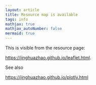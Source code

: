 ```yaml
---
layout: article
title: Resource map is available
tags: info
mathjax: true
mathjax_autoNumber: false
mermaid: true
---
```


This is visible from the resource page:

<https://jinghuazhao.github.io/leaflet.html>.

<!--more-->

See also

<https://jinghuazhao.github.io/plotly.html>
